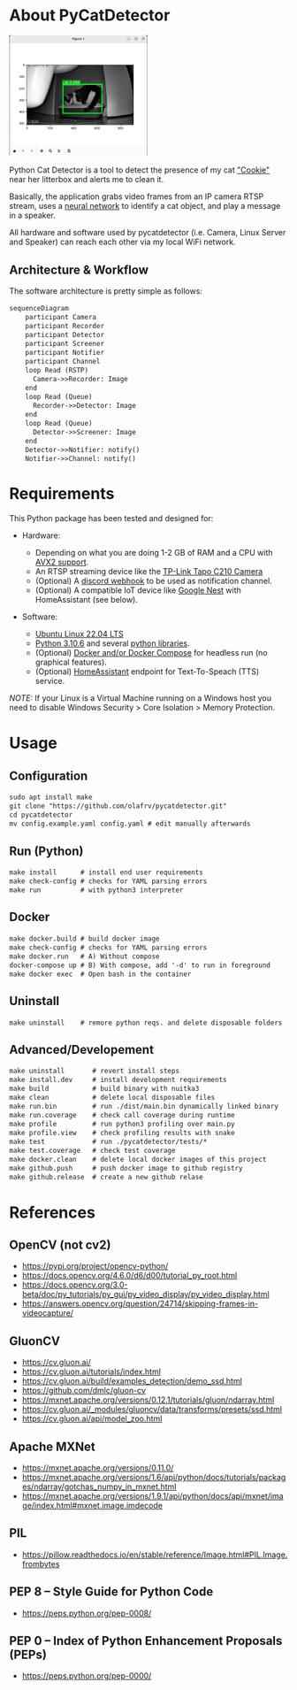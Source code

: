 # About PyCatDetector

<a href="cookie.jpg"><img src="cookie.jpg" width=250></a> 

Python Cat Detector is a tool to detect the presence of my cat ["Cookie"](pycatdetector/tests/images/cat1.jpg) near her litterbox and alerts me to clean it.

Basically, the application grabs video frames from an IP camera RTSP stream, uses a [neural network](pycatdetector/NeuralNet.py) to identify a cat object, and play a message in a speaker.

All hardware and software used by pycatdetector (i.e. Camera, Linux Server and Speaker) can reach each other via my local WiFi network.

## Architecture & Workflow

The software architecture is pretty simple as follows:

```mermaid
sequenceDiagram
    participant Camera
    participant Recorder
    participant Detector
    participant Screener
    participant Notifier
    participant Channel
    loop Read (RSTP)
      Camera->>Recorder: Image
    end
    loop Read (Queue)
      Recorder->>Detector: Image
    end
    loop Read (Queue)
      Detector->>Screener: Image
    end
    Detector->>Notifier: notify()
    Notifier->>Channel: notify()
```

# Requirements

This Python package has been tested and designed for:

* Hardware:
  * Depending on what you are doing 1-2 GB of RAM and a CPU with [AVX2 support](https://en.wikipedia.org/wiki/Advanced_Vector_Extensions).
  * An RTSP streaming device like the [TP-Link Tapo C210 Camera](https://www.tp-link.com/en/home-networking/cloud-camera/tapo-c210/) 
  * (Optional) A [discord webhook](https://support.discord.com/hc/en-us/articles/228383668) to be used as notification channel.
  * (Optional) A compatible IoT device like [Google Nest](https://store.google.com/product/google_nest_mini?hl=de) with HomeAssistant (see below).

* Software:
  * [Ubuntu Linux 22.04 LTS](https://releases.ubuntu.com/)
  * [Python 3.10.6](https://docs.python.org/3/) and several [python libraries](https://github.com/olafrv/pycatdetector/blob/master/requirements.txt).
  * (Optional) [Docker and/or Docker Compose](https://docs.docker.com/) for headless run (no graphical features).
  * (Optional) [HomeAssistant](https://www.home-assistant.io/) endpoint for Text-To-Speach (TTS) service.

*NOTE:* If your Linux is a Virtual Machine running on a Windows host you need to disable Windows Security > Core Isolation > Memory Protection.

# Usage

## Configuration
```shell
sudo apt install make
git clone "https://github.com/olafrv/pycatdetector.git"
cd pycatdetector
mv config.example.yaml config.yaml # edit manually afterwards
```
## Run (Python)
```shell
make install      # install end user requirements
make check-config # checks for YAML parsing errors
make run          # with python3 interpreter
```

## Docker

```shell
make docker.build # build docker image
make check-config # checks for YAML parsing errors
make docker.run   # A) Without compose
docker-compose up # B) With compose, add '-d' to run in foreground
make docker exec  # Open bash in the container
```

## Uninstall
```
make uninstall    # remore python reqs. and delete disposable folders
```

## Advanced/Developement
```shell
make uninstall       # revert install steps
make install.dev     # install development requirements
make build           # build binary with nuitka3
make clean           # delete local disposable files
make run.bin         # run ./dist/main.bin dynamically linked binary
make run.coverage    # check call coverage during runtime
make profile         # run python3 profiling over main.py
make profile.view    # check profiling results with snake
make test            # run ./pycatdetector/tests/*
make test.coverage   # check test coverage
make docker.clean    # delete local docker images of this project
make github.push     # push docker image to github registry
make github.release  # create a new github relase
```

# References
## OpenCV (not cv2)
* https://pypi.org/project/opencv-python/
* https://docs.opencv.org/4.6.0/d6/d00/tutorial_py_root.html
* https://docs.opencv.org/3.0-beta/doc/py_tutorials/py_gui/py_video_display/py_video_display.html
* https://answers.opencv.org/question/24714/skipping-frames-in-videocapture/

## GluonCV
* https://cv.gluon.ai/
* https://cv.gluon.ai/tutorials/index.html
* https://cv.gluon.ai/build/examples_detection/demo_ssd.html
* https://github.com/dmlc/gluon-cv
* https://mxnet.apache.org/versions/0.12.1/tutorials/gluon/ndarray.html
* https://cv.gluon.ai/_modules/gluoncv/data/transforms/presets/ssd.html
* https://cv.gluon.ai/api/model_zoo.html

## Apache MXNet
* https://mxnet.apache.org/versions/0.11.0/
* https://mxnet.apache.org/versions/1.6/api/python/docs/tutorials/packages/ndarray/gotchas_numpy_in_mxnet.html
* https://mxnet.apache.org/versions/1.9.1/api/python/docs/api/mxnet/image/index.html#mxnet.image.imdecode
## PIL
* https://pillow.readthedocs.io/en/stable/reference/Image.html#PIL.Image.frombytes

## PEP 8 – Style Guide for Python Code
* https://peps.python.org/pep-0008/
## PEP 0 – Index of Python Enhancement Proposals (PEPs)
* https://peps.python.org/pep-0000/